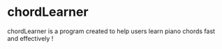 # chordLearner
chordLearner is a program created to help users learn piano chords fast and effectively ! 
